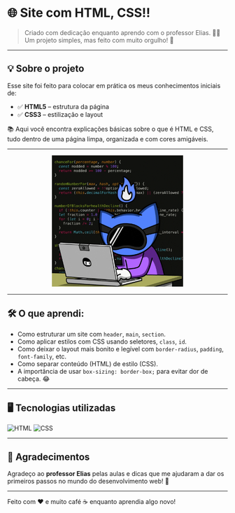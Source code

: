 # 🌐 Site com HTML, CSS!!

> Criado com dedicação enquanto aprendo com o professor Elias. 👨‍🏫  
> Um projeto simples, mas feito com muito orgulho! 🚀

---

## 💡 Sobre o projeto

Esse site foi feito para colocar em prática os meus conhecimentos iniciais de:

- ✅ **HTML5** – estrutura da página
- ✅ **CSS3** – estilização e layout

📚 Aqui você encontra explicações básicas sobre o que é HTML e CSS, tudo dentro de uma página limpa, organizada e com cores amigáveis.

---

<p align="center">
  <img src="img/code.gif" alt="code" width="300"/>
</p>

---

## 🛠️ O que aprendi:

- Como estruturar um site com `header`, `main`, `section`.
- Como aplicar estilos com CSS usando seletores, `class`, `id`.
- Como deixar o layout mais bonito e legível com `border-radius`, `padding`, `font-family`, etc.
- Como separar conteúdo (HTML) de estilo (CSS).
- A importância de usar `box-sizing: border-box;` para evitar dor de cabeça. 😂

---

## 🖥️ Tecnologias utilizadas

![HTML](https://img.shields.io/badge/HTML5-E34F26?style=for-the-badge&logo=html5&logoColor=white)
![CSS](https://img.shields.io/badge/CSS3-1572B6?style=for-the-badge&logo=css3&logoColor=white)

---

## 🤝 Agradecimentos

Agradeço ao **professor Elias** pelas aulas e dicas que me ajudaram a dar os primeiros passos no mundo do desenvolvimento web! 🙌

---

Feito com ❤️ e muito café ☕ enquanto aprendia algo novo!
